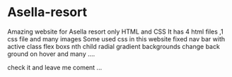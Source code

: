 # Asella-resort
Amazing website for Asella resort only HTML and CSS
It has 4 html files ,1 css file and many images
Some used css in this website
    fixed nav bar with active class
    flex boxs
    nth child
    radial gradient backgrounds 
    change back ground on hover
and many ....

check it and leave me coment ...
